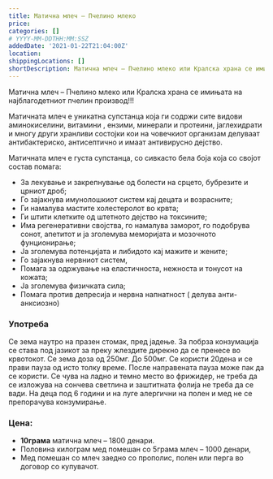 ```yaml
---
title: Матична млеч – Пчелино млеко
price:
categories: []
# YYYY-MM-DDTHH:MM:SSZ
addedDate: '2021-01-22T21:04:00Z'
location:
shippingLocations: []
shortDescription: Матична млеч – Пчелино млеко или Кралска храна се имињата на најблагодетниот пчелин производ!!!
---
```


Матична млеч – Пчелино млеко или Кралска храна се имињата на најблагодетниот пчелин производ!!!

Матичната млеч е уникатна супстанца која ги содржи сите видови аминокиселини, витамини , ензими, минерали и протеини, јаглехидрати и многу други хранливи состојки кои на човечкиот организам делуваат антибактериско, антисептично и имаат антивирусно дејство.

Матичната млеч е густа супстанца, со сивкасто бела боја која со својот состав помага:

- За лекување и закрепнување од болести на срцето, бубрезите и црниот дроб;
- Го зајакнува имунолошкиот систем кај децата и возрасните;
- Ги намалува мастите холестеролот во крвта;
- Ги штити клетките од штетното дејство на токсините;
- Има регенеративни својства, го намалува заморот, го подобрува сонот, апетитот и ја зголемува меморијата и мозочното фунционирање;
- Ја зголемува потенцијата и либидото кај мажите и жените;
- Го зајакнува нервниот систем,
- Помага за одржување на еластичноста, нежноста и тонусот на кожата;
- Ја зголемува физичката сила;
- Помага против депресија и нервна напнатност ( делува анти-анксиозно)

### Употреба

Се зема наутро на празен стомак, пред јадење. За побрза конзумација се става под јазикот за преку жлездите дирекно да се пренесе во крвотокот. Се зема доза од 250мг. До 500мг. Се користи 20дена и се прави пауза од исто толку време. После направената пауза може пак да се користи.
Се чува на ладно и темно место во фрижидер, не треба да се изложува на сончева светлина и заштитната фолија не треба да се вади.
На деца под 6 години и на луге алергични на полен и мед не се препорачува конзумирање.

### Цена:

- **10грама** матична млеч – 1800 денари.
- Половина килограм мед помешан со 5грама млеч – 1000 денари,
- Мед помешан со млеч заедно со прополис, полен или перга во договор со купувачот.
